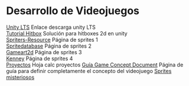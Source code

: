 # Desarrollo de Videojuegos
[Unity LTS](https://unity.com/releases/editor/qa/lts-releases) Enlace descarga unity LTS\
[Tutorial Hitbox](https://www.youtube.com/watch?v=ryQNzmge7mo) Solución para hitboxes 2d en unity\
[Spriters-Resource](https://www.spriters-resource.com/) Página de sprites 1\
[Spritedatabase](https://spritedatabase.net/) Página de sprites 2\
[Gameart2d](https://www.gameart2d.com/) Página de sprites 3\
[Kenney](https://www.kenney.nl/) Página de sprites 4\
[Proyectos](https://docs.google.com/spreadsheets/d/1X62XtZecLYehafeJA7wjOIDANu7_w0SoexsdRrZXtt8/edit#gid=0) Hoja calc proyectos
[Guía Game Concept Document](https://www.rubensolerferrer.com/guia-para-crear-un-game-design-document/) Página de guía para definir completamente el concepto del videojuego
[Sprites misteriosos](https://drive.google.com/drive/folders/1lx02_w9TFTYdR3aggI1gbXcLr69roaNV)
